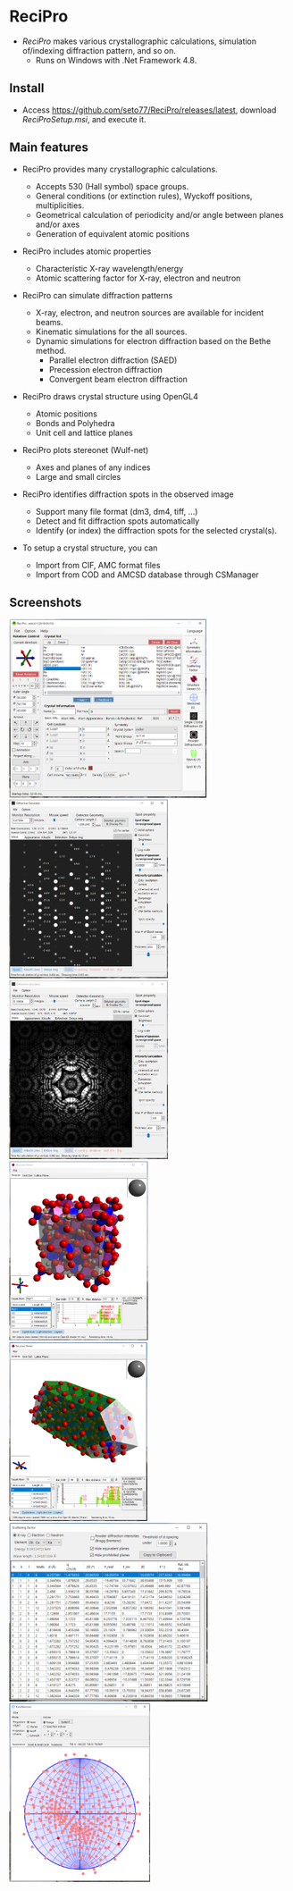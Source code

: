 # ReciPro
* *ReciPro* makes various crystallographic calculations, simulation of/indexing diffraction pattern, and so on.
  * Runs on Windows with .Net Framework 4.8.

## Install
* Access https://github.com/seto77/ReciPro/releases/latest, download *ReciProSetup.msi*, and execute it.

## Main features
* ReciPro provides many crystallographic calculations.
  * Accepts 530 (Hall symbol) space groups.
  * General conditions (or extinction rules), Wyckoff positions, multiplicities.  
  * Geometrical calculation of periodicity and/or angle between planes and/or axes 
  * Generation of equivalent atomic positions

* ReciPro includes atomic properties
  * Characteristic X-ray wavelength/energy
  * Atomic scattering factor for X-ray, electron and neutron
  
* ReciPro can simulate diffraction patterns
  * X-ray, electron, and neutron sources are available for incident beams.
  * Kinematic simulations for the all sources.
  * Dynamic simulations for electron diffraction based on the Bethe method.
    * Parallel electron diffraction (SAED)
    * Precession electron diffraction
    * Convergent beam electron diffraction
  
* ReciPro draws crystal structure using OpenGL4
  * Atomic positions
  * Bonds and Polyhedra
  * Unit cell and lattice planes
* ReciPro plots stereonet (Wulf-net)
  * Axes and planes of any indices
  * Large and small circles
* ReciPro identifies diffraction spots in the observed image
  * Support many file format (dm3, dm4, tiff, …)
  * Detect and fit diffraction spots automatically
  * Identify (or index) the diffraction spots for the selected crystal(s).   
* To setup a crystal structure, you can
  * Import from CIF, AMC format files
  * Import from COD and AMCSD database through CSManager

## Screenshots
<img src="Screenshots/Main.png" height="320px">  <img src="Screenshots/DiffractionSimulator1.png" height="320px">　<img src="Screenshots/DiffractionSimulator2.png" height="320px">　<img src="Screenshots/StructureViewer1.png" height="320px">　<img src="Screenshots/StructureViewer2.png" height="320px"> <img src="Screenshots/ScatteringFactors.png" height="320px"> <img src="Screenshots/Stereonet.png" height="320px">
